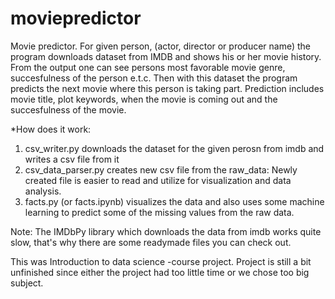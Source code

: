 # moviepredictor

Movie predictor. For given person, (actor, director or producer name) the program downloads dataset from IMDB and shows his or her movie history. From the output one can see persons most favorable movie genre, succesfulness of the person e.t.c. Then with this dataset the program predicts the next movie where this person is taking part. Prediction includes movie title, plot keywords, when the movie is coming out and the succesfulness of the movie.

*How does it work:
1. csv_writer.py downloads the dataset for the given perosn from imdb and writes a csv file from it
2. csv_data_parser.py creates new csv file from the raw_data: Newly created file is easier to read and utilize for visualization and data analysis.
3. facts.py (or facts.ipynb) visualizes the data and also uses some machine learning to predict some of the missing values from the raw data.

Note:
The IMDbPy library which downloads the data from imdb works quite slow, that's why there are some readymade files you can check out.

This was Introduction to data science -course project. Project is still a bit unfinished since either the project had too little time or we chose too big subject.

